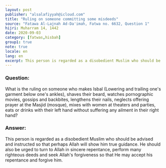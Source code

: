 ```yaml
---
layout: post
publisher: "alsalafiyyah@icloud.com"
title: "Ruling on someone committing some misdeeds"
source: "Fatawa Al-Lajnah Ad-Da'imah, Fatwa no. 6632, Question 1"
hijri: Muharram 14, 1442
date: 2020-09-03
category: [fatwas,hisbah]
group1: true
note: true
locale: en
lang: en
excerpt: This person is regarded as a disobedient Muslim who should be advised and instructed so that perhaps Allah will show him true guidance.
---
```


### Question:
What is the ruling on someone who makes Isbal (Lowering and trailing one's garment below one's ankles), shaves their beard, watches pornographic movies, gossips and backbites, lengthens their nails, neglects offering prayer at the Masjid (mosque), mixes with women at theaters and parties, eats or drinks with their left hand without suffering any ailment in their right hand? 

### Answer:
This person is regarded as a disobedient Muslim who should be advised and instructed so that perhaps Allah will show him true guidance. He should also be urged to turn to Allah in sincere repentance, perform many righteous deeds and seek Allah's forgiveness so that He may accept his repentance and forgive him.
